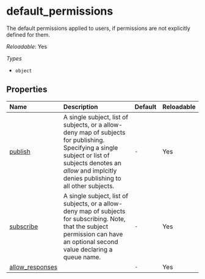# default_permissions

The default permissions applied to users, if permissions are
not explicitly defined for them.

*Reloadable*: Yes

*Types*

- `object`


## Properties

| Name | Description | Default | Reloadable |
| :--- | :---------- | :------ | :--------- |
| [publish](/ref/config/authorization/default_permissions/publish) | A single subject, list of subjects, or a allow-deny map of subjects for publishing. Specifying a single subject or list of subjects denotes an *allow* and implcitly denies publishing to all other subjects. | `-` | Yes |
| [subscribe](/ref/config/authorization/default_permissions/subscribe) | A single subject, list of subjects, or a allow-deny map of subjects for subscribing. Note, that the subject permission can have an optional second value declaring a queue name. | `-` | Yes |
| [allow_responses](/ref/config/authorization/default_permissions/allow_responses) |  | `-` | Yes |
